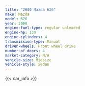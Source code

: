 ```yaml
---
title: "2000 Mazda 626"
make: Mazda
model: 626
year: 2000
engine-fuel-type: regular unleaded
engine-hp: 130
engine-cylinders: 4
transmission-type: Manual
driven-wheels: Front wheel drive
number-of-doors: 4
market-category: N/A
vehicle-size: Midsize
vehicle-style: Sedan
---
```


{{< car_info >}}
